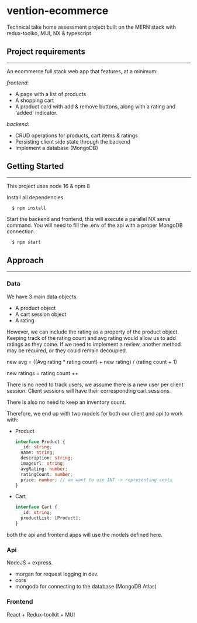 # vention-ecommerce

Technical take home assessment project built on the MERN stack with redux-toolko, MUI, NX &amp; typescript

## Project requirements

---

An ecommerce full stack web app that features, at a minimum:

_frontend_:

- A page with a list of products
- A shopping cart
- A product card with add & remove buttons, along with a rating and 'added' indicator.

_backend_:

- CRUD operations for products, cart items & ratings
- Persisting client side state through the backend
- Implement a database (MongoDB)

## Getting Started
---

This project uses node 16 & npm 8

Install all dependencies
```bash
  $ npm install
```

Start the backend and frontend, this will execute a parallel NX serve command. You will need to fill the .env of the api with a proper MongoDB connection. 
```
  $ npm start
```

## Approach

---

### Data

We have 3 main data objects.

- A product object
- A cart session object
- A rating

However, we can include the rating as a property of the product object.
Keeping track of the rating count and avg rating would allow us to add ratings as they come. If we need to implement a review, another method may be required, or they could remain decoupled.

new avg = ((Avg rating \* rating count) + new rating) / (rating count + 1)

new ratings = rating count ++

There is no need to track users, we assume there is a new user per client session. Client sessions will have their corresponding cart sessions.

There is also no need to keep an inventory count.

Therefore, we end up with two models for both our client and api to work with:

- Product

  ```ts
  interface Product {
    _id: string;
    name: string;
    description: string;
    imageUrl: string;
    avgRating: number;
    ratingCount: number;
    price: number; // we want to use INT -> representing cents
  }
  ```

- Cart
  ```ts
  interface Cart {
    _id: string;
    productList: [Product];
  }
  ```

both the api and frontend apps will use the models defined here.

### Api

NodeJS + express.

 - morgan for request logging in dev.
 - cors 
 - mongodb for connecting to the database (MongoDB Atlas)


### Frontend

React + Redux-toolkit + MUI
